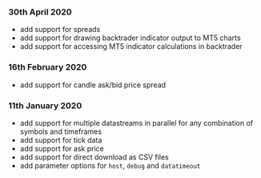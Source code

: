 ### 30th April 2020

- add support for spreads
- add support for drawing backtrader indicator output to MT5 charts
- add support for accessing MT5 indicator calculations in backtrader

### 16th February 2020

- add support for candle ask/bid price spread

### 11th January 2020

- add support for multiple datastreams in parallel for any combination of symbols and timeframes
- add support for tick data
- add support for ask price
- add support for direct download as CSV files
- add parameter options for `host`, `debug` and `datatimeout`
